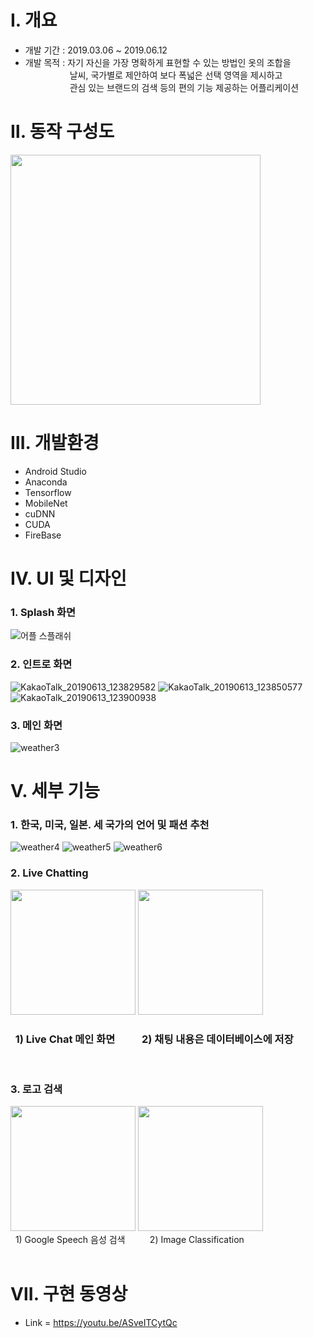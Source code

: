 # Ⅰ. **개요**
*   개발 기간 : 2019.03.06 ~ 2019.06.12
*   개발 목적 : 자기 자신을 가장 명확하게 표현할 수 있는 방법인 옷의 조합을<br>
   &#160;&#160;&#160;&#160;&#160;&#160;&#160;&#160;&#160;&#160;&#160;&#160;&#160;&#160;&#160;&#160;&#160;&#160;날씨, 국가별로 제안하여 보다 폭넓은 선택 영역을 제시하고 <br>&#160;&#160;&#160;&#160;&#160;&#160;&#160;&#160;&#160;&#160;&#160;&#160;&#160;&#160;&#160;&#160;&#160;
   관심 있는 브랜드의 검색 등의 편의 기능 제공하는 어플리케이션
  
# Ⅱ. **동작 구성도**
<img src="https://user-images.githubusercontent.com/73852272/98143998-2a523a80-1f0d-11eb-9fd1-a04037a6c43a.png" width="400" hieght="400">

# Ⅲ. **개발환경**
* Android Studio
* Anaconda
* Tensorflow
* MobileNet
* cuDNN
* CUDA
* FireBase

# Ⅳ. **UI 및 디자인**
### 1. Splash 화면
![어플 스플래쉬](https://user-images.githubusercontent.com/48273829/59195476-0d55f280-8bc7-11e9-8b87-f2742ca7431b.gif)
<br>

### 2. 인트로 화면<br>
![KakaoTalk_20190613_123829582](https://user-images.githubusercontent.com/48273803/59402322-c17a9780-8dd8-11e9-8898-8b0d292ecd72.png)
![KakaoTalk_20190613_123850577](https://user-images.githubusercontent.com/48273803/59402324-c2132e00-8dd8-11e9-9469-896aa89ef81f.png)
![KakaoTalk_20190613_123900938](https://user-images.githubusercontent.com/48273803/59402327-c3445b00-8dd8-11e9-85a3-7cd85333ac46.png)
<br>

### 3. 메인 화면<br>
![weather3](https://user-images.githubusercontent.com/48273829/59401598-36989d80-8dd6-11e9-8ca8-5c9b80f93433.JPG) <br>

# Ⅴ. 세부 기능
### 1. 한국, 미국, 일본. 세 국가의 언어 및 패션 추천
![weather4](https://user-images.githubusercontent.com/48273829/59402102-0ce07600-8dd8-11e9-8548-d9d45720380c.JPG)
![weather5](https://user-images.githubusercontent.com/48273829/59402103-0e11a300-8dd8-11e9-8618-5a18a24d5c7d.JPG)
![weather6](https://user-images.githubusercontent.com/48273829/59402104-0eaa3980-8dd8-11e9-964b-ffa7ec55afb2.JPG)

### 2. Live Chatting

<img src="https://user-images.githubusercontent.com/48505912/59398767-6773d500-8dcc-11e9-9777-ed4611b84728.png" width="200" hieght="200">

<img src="https://user-images.githubusercontent.com/48505912/59398956-25975e80-8dcd-11e9-88b5-698447a3336f.png" width="200" hieght="200">
<br>

### &#160;&#160;1) Live Chat 메인 화면 &#160;&#160;&#160;&#160;&#160;&#160;&#160;&#160;&#160; 2) 채팅 내용은 데이터베이스에 저장  
<br>

### 3. 로고 검색
<img src="https://user-images.githubusercontent.com/48273803/59401303-3d72e080-8dd5-11e9-8687-fe6b5a18d0ee.png" width="200" hieght="200">

<img src="https://user-images.githubusercontent.com/48273803/98170368-33550300-1f31-11eb-8467-e70c0ac53160.png" width="200" hieght="200">
<br>&#160;&#160;1) Google Speech 음성 검색&#160;&#160;&#160;&#160;&#160;&#160;&#160; &#160;&#160;2) Image Classification<br><br>

# Ⅶ. 구현 동영상
*  Link = https://youtu.be/ASveITCytQc
